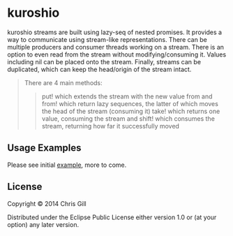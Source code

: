 # kuroshio

kuroshio streams are built using lazy-seq of nested promises. It provides a way to communicate using stream-like representations. There can be multiple producers and consumer threads working on a stream. There is an option to even read from the stream without modifying/consuming it. Values including nil can be placed onto the stream. Finally, streams can be duplicated, which can keep the head/origin of the stream intact.

> There are 4 main methods: 
>> put! which extends the stream with the new value
>> from and from! which return lazy sequences, the latter of which moves the head of the stream (consuming it)
>> take! which returns one value, consuming the stream
>> and shift! which consumes the stream, returning how far it successfully moved


## Usage Examples

Please see initial [example](https://github.com/viperscape/kuroshio/tree/master/examples), more to come.


## License

Copyright © 2014 Chris Gill

Distributed under the Eclipse Public License either version 1.0 or (at
your option) any later version.
